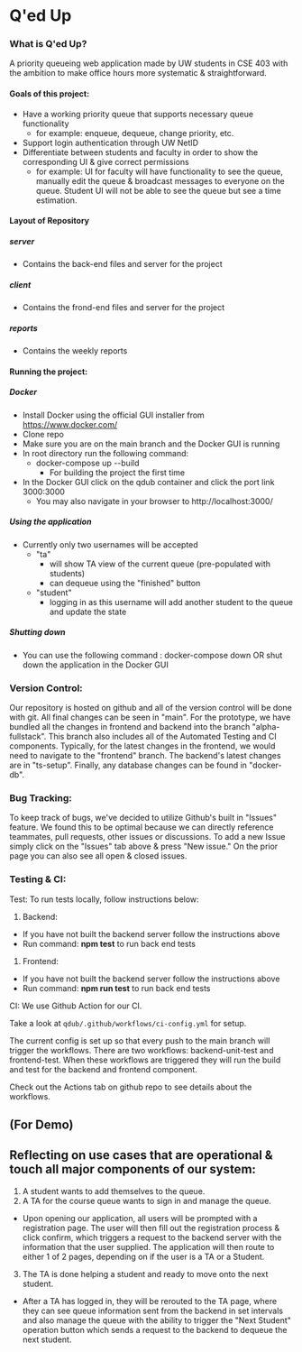 # Q'ed Up
### What is Q'ed Up?
A priority queueing web application made by UW students in CSE 403 with the ambition to make office hours more systematic & straightforward.
#### Goals of this project:
- Have a working priority queue that supports necessary queue functionality
  - for example: enqueue, dequeue, change priority, etc.
- Support login authentication through UW NetID
- Differentiate between students and faculty in order to show the corresponding UI & give correct permissions
  - for example: UI for faculty will have functionality to see the queue, manually edit the queue & broadcast messages to everyone on the queue. Student UI will not be able to see the queue but see a time estimation.

#### Layout of Repository
##### server
- Contains the back-end files and server for the project
##### client
- Contains the frond-end files and server for the project
##### reports
- Contains the weekly reports

#### Running the project:
##### Docker
- Install Docker using the official GUI installer from https://www.docker.com/
- Clone repo
- Make sure you are on the main branch and the Docker GUI is running
- In root directory run the following command:
  - docker-compose up --build
    - For building the project the first time
- In the Docker GUI click on the qdub container and click the port link 3000:3000
  - You may also navigate in your browser to http://localhost:3000/

##### Using the application
- Currently only two usernames will be accepted
  - "ta"
    - will show TA view of the current queue (pre-populated with students)
    - can dequeue using the "finished" button
  - "student"
    - logging in as this username will add another student to the queue and update the state

##### Shutting down
- You can use the following command : docker-compose down OR shut down the application in the Docker GUI

### Version Control:

Our repository is hosted on github and all of the version control will be done with git. All final changes can be seen in "main". For the prototype, we have bundled all the changes in frontend and backend into the branch "alpha-fullstack". This branch also includes all of the Automated Testing and CI components. Typically, for the latest changes in the frontend, we would need to navigate to the "frontend" branch. The backend's latest changes are in "ts-setup". Finally, any database changes can be found in "docker-db".

### Bug Tracking:

To keep track of bugs, we've decided to utilize Github's built in "Issues" feature. We found this to be optimal because we can directly reference teammates, pull requests, other issues or discussions. To add a new Issue simply click on the "Issues" tab above & press "New issue." On the prior page you can also see all open & closed issues.

### Testing & CI:

Test: To run tests locally, follow instructions below:

1. Backend:

- If you have not built the backend server follow the instructions above
- Run command: **npm test** to run back end tests

1. Frontend:

- If you have not built the backend server follow the instructions above
- Run command: **npm run test** to run back end tests

CI: We use Github Action for our CI.

Take a look at `qdub/.github/workflows/ci-config.yml` for setup.

The current config is set up so that every push to the main branch will trigger the workflows. There are two workflows: backend-unit-test and frontend-test. When these workflows are triggered they will run the build and test for the backend and frontend component.

Check out the Actions tab on github repo to see details about the workflows.

## (For Demo)

## Reflecting on use cases that are operational & touch all major components of our system:

1. A student wants to add themselves to the queue.
2. A TA for the course queue wants to sign in and manage the queue.
- Upon opening our application, all users will be prompted with a registration page. The user will then fill out the registration process & click confirm, which triggers a request to the backend server with the information that the user supplied. The application will then route to either 1 of 2 pages, depending on if the user is a TA or a Student.
3. The TA is done helping a student and ready to move onto the next student.
- After a TA has logged in, they will be rerouted to the TA page, where they can see queue information sent from the backend in set intervals and also manage the queue with the ability to trigger the "Next Student" operation button which sends a request to the backend to dequeue the next student.
